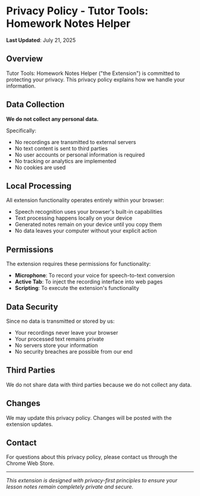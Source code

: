 # Privacy Policy - Tutor Tools: Homework Notes Helper

**Last Updated**: July 21, 2025

## Overview

Tutor Tools: Homework Notes Helper ("the Extension") is committed to protecting your privacy. This privacy policy explains how we handle your information.

## Data Collection

**We do not collect any personal data.**

Specifically:

- No recordings are transmitted to external servers
- No text content is sent to third parties
- No user accounts or personal information is required
- No tracking or analytics are implemented
- No cookies are used

## Local Processing

All extension functionality operates entirely within your browser:

- Speech recognition uses your browser's built-in capabilities
- Text processing happens locally on your device
- Generated notes remain on your device until you copy them
- No data leaves your computer without your explicit action

## Permissions

The extension requires these permissions for functionality:

- **Microphone**: To record your voice for speech-to-text conversion
- **Active Tab**: To inject the recording interface into web pages
- **Scripting**: To execute the extension's functionality

## Data Security

Since no data is transmitted or stored by us:

- Your recordings never leave your browser
- Your processed text remains private
- No servers store your information
- No security breaches are possible from our end

## Third Parties

We do not share data with third parties because we do not collect any data.

## Changes

We may update this privacy policy. Changes will be posted with the extension updates.

## Contact

For questions about this privacy policy, please contact us through the Chrome Web Store.

---

_This extension is designed with privacy-first principles to ensure your lesson notes remain completely private and secure._
